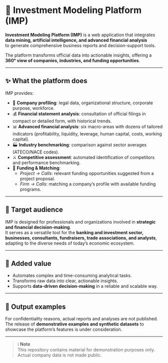 # 💼 Investment Modeling Platform (IMP)

**Investment Modeling Platform (IMP)** is a web application that integrates  
**data mining, artificial intelligence, and advanced financial analysis**  
to generate comprehensive business reports and decision-support tools.  

The platform transforms official data into actionable insights, offering a **360° view of companies, industries, and funding opportunities**.  

---

## ✨ What the platform does
IMP provides:  
- 📑 **Company profiling**: legal data, organizational structure, corporate purpose, workforce.  
- 💰 **Financial statement analysis**: consultation of official filings in compact or detailed form, with historical trends.  
- 📊 **Advanced financial analysis**: six macro-areas with dozens of tailored indicators (profitability, liquidity, leverage, human capital, costs, working capital).  
- 🏭 **Industry benchmarking**: comparison against sector averages (ATECO/NACE codes).  
- ⚔️ **Competitive assessment**: automated identification of competitors and performance benchmarking.  
- 🎯 **Funding & Matching**:  
  - *Project → Calls*: relevant funding opportunities suggested from a project proposal.  
  - *Firm → Calls*: matching a company’s profile with available funding programs.  

---

## 👥 Target audience
IMP is designed for professionals and organizations involved in **strategic and financial decision-making**.  
It serves as a versatile tool for the **banking and investment sector, businesses, consultants, fundraisers, trade associations, and analysts**, adapting to the diverse needs of today’s economic ecosystem.  

---

## 🚀 Added value
- Automates complex and time-consuming analytical tasks.  
- Transforms raw data into clear, actionable insights.  
- Supports **data-driven decision-making** in a reliable and scalable way.  

---

## 📂 Output examples
For confidentiality reasons, actual reports and analyses are not published.  
The release of **demonstrative examples and synthetic datasets** to showcase the platform’s features is under consideration.  

---

> ℹ️ **Note**  
> This repository contains material for demonstration purposes only.  
> Actual company data is not made public.  
